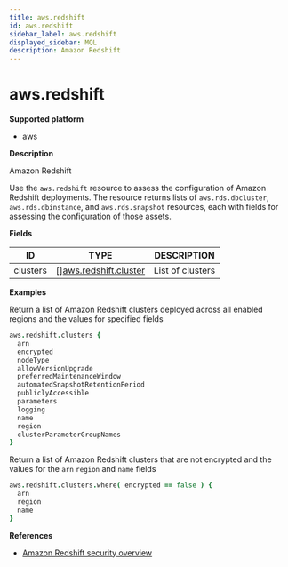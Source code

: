```yaml
---
title: aws.redshift
id: aws.redshift
sidebar_label: aws.redshift
displayed_sidebar: MQL
description: Amazon Redshift
---
```


# aws.redshift

**Supported platform**

- aws

**Description**

Amazon Redshift

Use the `aws.redshift` resource to assess the configuration of Amazon Redshift deployments. The resource returns lists of `aws.rds.dbcluster`, `aws.rds.dbinstance`, and `aws.rds.snapshot` resources, each with fields for assessing the configuration of those assets.

**Fields**

| ID       | TYPE                                                      | DESCRIPTION      |
| -------- | --------------------------------------------------------- | ---------------- |
| clusters | &#91;&#93;[aws.redshift.cluster](aws.redshift.cluster.md) | List of clusters |

**Examples**

Return a list of Amazon Redshift clusters deployed across all enabled regions and the values for specified fields

```coffee
aws.redshift.clusters {
  arn
  encrypted
  nodeType
  allowVersionUpgrade
  preferredMaintenanceWindow
  automatedSnapshotRetentionPeriod
  publiclyAccessible
  parameters
  logging
  name
  region
  clusterParameterGroupNames
}
```

Return a list of Amazon Redshift clusters that are not encrypted and the values for the `arn` `region` and `name` fields

```coffee
aws.redshift.clusters.where( encrypted == false ) {
  arn
  region
  name
}
```

**References**

- [Amazon Redshift security overview](https://docs.aws.amazon.com/redshift/latest/dg/c_security-overview.html)
